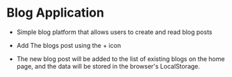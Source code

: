 # Blog Application

- Simple blog platform that allows users to create and read blog posts

- Add The blogs post using the + icon

- The new blog post will be added to the list of existing blogs on the home page, and the data will be stored in the browser's LocalStorage.
